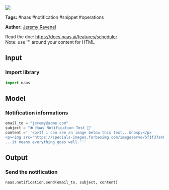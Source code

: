 <a href="https://app.naas.ai/user-redirect/naas/downloader?url=https://raw.githubusercontent.com/jupyter-naas/awesome-notebooks/master/Naas/Naas_Notification_demo.ipynb" target="_parent"><img src="https://naasai-public.s3.eu-west-3.amazonaws.com/open_in_naas.svg"/></a>

**Tags:** #naas #notification #snippet #operations

**Author:** [Jeremy Ravenel](https://www.linkedin.com/in/ACoAAAJHE7sB5OxuKHuzguZ9L6lfDHqw--cdnJg/)

Read the doc: https://docs.naas.ai/features/scheduler
<br>
Note: use ''' around your content for HTML

## Input

### Import library


```python
import naas
```

## Model

### Notification informations


```python
email_to = "jeremy@acme.com"
subject = "🛎️ Naas Notification Test 🚨"
content ='''<p>If i can see an image below this text...&nbsp;</p>
<p><img src="https://specials-images.forbesimg.com/imageserve/5f1f37a40a5db2c8275972c0/960x0.jpg?fit=scale" alt="" width="959" height="663" /></p><br>
...it means everything goes well.'''
```

## Output

### Send the notification


```python
naas.notification.send(email_to, subject, content)
```
